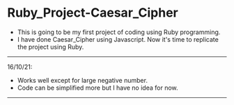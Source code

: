 # Ruby_Project-Caesar_Cipher
* This is going to be my first project of coding using Ruby programming.
* I have done Caesar_Cipher using Javascript. Now it's time to replicate the project using Ruby.

---
16/10/21:
* Works well except for large negative number.
* Code can be simplified more but I have no idea for now.
---